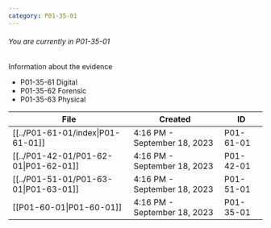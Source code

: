 ```yaml
---
category: P01-35-01
---
```

###### You are currently in P01-35-01

Information about the evidence

- P01-35-61 Digital
- P01-35-62 Forensic
- P01-35-63 Physical


| File                                                                                             | Created                      | ID        |
| ------------------------------------------------------------------------------------------------ | ---------------------------- | --------- |
| [[../P01-61-01/index\|P01-61-01]]  | 4:16 PM - September 18, 2023 | P01-61-01 |
| [[../P01-42-01/P01-62-01\|P01-62-01]] | 4:16 PM - September 18, 2023 | P01-42-01 |
| [[../P01-51-01/P01-63-01\|P01-63-01]] | 4:16 PM - September 18, 2023 | P01-51-01 |
| [[P01-60-01\|P01-60-01]]             | 4:16 PM - September 18, 2023 | P01-35-01 |


